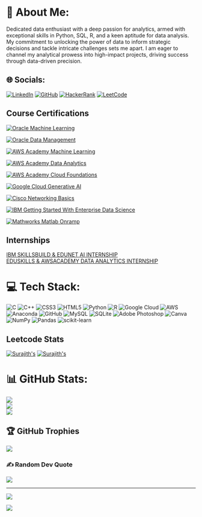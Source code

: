 # 💫 About Me:
Dedicated data enthusiast with a deep passion for analytics, armed with exceptional skills in Python, SQL, R, and a keen aptitude for data analysis. My commitment to unlocking the power of data to inform strategic decisions and tackle intricate challenges sets me apart. I am eager to channel my analytical prowess into high-impact projects, driving success through data-driven precision.

## 🌐 Socials:
[![LinkedIn](https://img.shields.io/badge/LinkedIn-%230077B5.svg?logo=linkedin&logoColor=white)](https://linkedin.com/in/surajith-pranav)
[![GitHub](https://img.shields.io/badge/GitHub-%23121011.svg?logo=github&logoColor=white)](https://github.com/SrSurajithPranav)
[![HackerRank](https://img.shields.io/badge/HackerRank-%232EC866.svg?logo=hackerrank&logoColor=white)](https://www.hackerrank.com/ss8913)
[![LeetCode](https://img.shields.io/badge/LeetCode-%23FFA116.svg?logo=leetcode&logoColor=white)](https://leetcode.com/ss8913/)

## Course Certifications
[![Oracle Machine Learning](https://img.shields.io/badge/Oracle%20Machine%20Learning-%23121011.svg?logo=oracle&logoColor=red)](https://catalog-education.oracle.com/pls/certview/sharebadge?id=7AAC4B0B9230C467980FC3B6D427CB36B0564F1A4FA3AF7D301FEAF20B32CCBA)

[![Oracle Data Management](https://img.shields.io/badge/Oracle%20Data%20Management-%23121011.svg?logo=oracle&logoColor=red)](https://catalog-education.oracle.com/pls/certview/sharebadge?id=DA6890C6BCD4D8D7230E4562DDD9FC082663A996028B53AB90C0C7515CACC72F)

[![AWS Academy Machine Learning](https://img.shields.io/badge/AWS%20Academy%20Machine%20Learning-%23232F3E.svg?logo=amazon-aws&logoColor=orange)](https://www.credly.com/go/3LrVbjsP)

[![AWS Academy Data Analytics](https://img.shields.io/badge/AWS%20Academy%20Data%20Analytics-%23232F3E.svg?logo=amazon-aws&logoColor=orange)](https://www.credly.com/go/RfbNYEgc)

[![AWS Academy Cloud Foundations](https://img.shields.io/badge/AWS%20Academy%20Cloud%20Foundations-%23232F3E.svg?logo=amazon-aws&logoColor=orange)](https://www.credly.com/badges/2f04e6a3-7298-4814-b754-1f94eb1c8027)

[![Google Cloud Generative AI](https://img.shields.io/badge/Google%20Cloud%20Generative%20AI-%234285F4.svg?logo=google-cloud&logoColor=white)](https://www.cloudskillsboost.google/public_profiles/1fbab635-a73e-41d3-a42a-a2736598bbc6/badges/5237458)

[![Cisco Networking Basics](https://img.shields.io/badge/Cisco%20Networking%20Basics-%23202229.svg?logo=cisco&logoColor=blue)](https://www.credly.com/badges/3eb3dee2-8ceb-4f8e-9aed-8daf3bf43f59/linked_in_profile)

[![IBM Getting Started With Enterprise Data Science](https://img.shields.io/badge/IBM%20Getting%20Started%20With%20Enterprise%20Data%20Science-%230054FF.svg?logo=ibm&logoColor=white)](https://www.credly.com/badges/b282afcd-9726-49db-bbb8-0a7bcdd6bdcd/linked_in_profile)

[![Mathworks Matlab Onramp](https://img.shields.io/badge/Mathworks%20Matlab%20Onramp-%23F37626.svg?logo=mathworks&logoColor=white)](https://matlabacademy.mathworks.com/progress/share/certificate.html?id=54cfdf75-276a-4113-a85c-d74081ca5ecc&)

## Internships

<a href="https://drive.google.com/file/d/1iz3Kg9U37A6eECPKlgK2LJ67q4_Laz60/view?usp=drivesdk" target="_blank">
    IBM SKILLSBUILD & EDUNET AI INTERNSHIP
</a>

<br/>

<a href="https://aictecert.eduskillsfoundation.org/pages/home/verify.php?cert=4a03a8304212502d858eabfdf4d05914" target="_blank">
    EDUSKILLS & AWSACADEMY DATA ANALYTICS INTERNSHIP
</a>

# 💻 Tech Stack:
![C](https://img.shields.io/badge/c-%2300599C.svg?style=for-the-badge&logo=c&logoColor=white) ![C++](https://img.shields.io/badge/c++-%2300599C.svg?style=for-the-badge&logo=c%2B%2B&logoColor=white) ![CSS3](https://img.shields.io/badge/css3-%231572B6.svg?style=for-the-badge&logo=css3&logoColor=white) ![HTML5](https://img.shields.io/badge/html5-%23E34F26.svg?style=for-the-badge&logo=html5&logoColor=white) ![Python](https://img.shields.io/badge/python-3670A0?style=for-the-badge&logo=python&logoColor=ffdd54) ![R](https://img.shields.io/badge/r-%23276DC3.svg?style=for-the-badge&logo=r&logoColor=white) ![Google Cloud](https://img.shields.io/badge/Google%20Cloud-%234285F4.svg?style=for-the-badge&logo=google-cloud&logoColor=white) ![AWS](https://img.shields.io/badge/AWS-%23FF9900.svg?style=for-the-badge&logo=amazon-aws&logoColor=white) ![Anaconda](https://img.shields.io/badge/Anaconda-%2344A833.svg?style=for-the-badge&logo=anaconda&logoColor=white) ![GitHub](https://img.shields.io/badge/GitHub-%23121011.svg?style=for-the-badge&logo=github&logoColor=white) ![MySQL](https://img.shields.io/badge/mysql-%2300f.svg?style=for-the-badge&logo=mysql&logoColor=white) ![SQLite](https://img.shields.io/badge/sqlite-%2307405e.svg?style=for-the-badge&logo=sqlite&logoColor=white) ![Adobe Photoshop](https://img.shields.io/badge/adobephotoshop-%2331A8FF.svg?style=for-the-badge&logo=adobephotoshop&logoColor=white) ![Canva](https://img.shields.io/badge/Canva-%2300C4CC.svg?style=for-the-badge&logo=Canva&logoColor=white) ![NumPy](https://img.shields.io/badge/numpy-%23013243.svg?style=for-the-badge&logo=numpy&logoColor=white) ![Pandas](https://img.shields.io/badge/pandas-%23150458.svg?style=for-the-badge&logo=pandas&logoColor=white) ![scikit-learn](https://img.shields.io/badge/scikit--learn-%23F7931E.svg?style=for-the-badge&logo=scikit-learn&logoColor=white)

## Leetcode Stats

[![Surajith's](https://leetcode-stats.vercel.app/api?username=ss8913&theme=Dark)](https://github.com/SrSurajithPranav/leetcode-stats)
[![Surajith's](https://leetcode-stats-six.vercel.app/?username=ss8913&theme=dark)](https://github.com/SrSurajithPranav/leetcode-stats)

# 📊 GitHub Stats:
![](https://github-readme-stats.vercel.app/api?username=SrSurajithPranav&theme=dark&hide_border=false&include_all_commits=true&count_private=false)<br/>
![](https://github-readme-streak-stats.herokuapp.com/?user=SrSurajithPranav&theme=dark&hide_border=false)<br/>
![](https://github-readme-stats.vercel.app/api/top-langs/?username=SrSurajithPranav&theme=dark&hide_border=false&include_all_commits=true&count_private=false&layout=compact)

## 🏆 GitHub Trophies
![](https://github-profile-trophy.vercel.app/?username=SrSurajithPranav&theme=radical&no-frame=false&no-bg=true&margin-w=4)

### ✍️ Random Dev Quote
![](https://quotes-github-readme.vercel.app/api?type=horizontal&theme=radical)

---
[![](https://visitcount.itsvg.in/api?id=SrSurajithPranav&icon=0&color=0)](https://visitcount.itsvg.in)

[![](https://visitcount.itsvg.in/api?id=Surajithpranav&label=Profile%20Views&pretty=false)](https://visitcount.itsvg.in)
